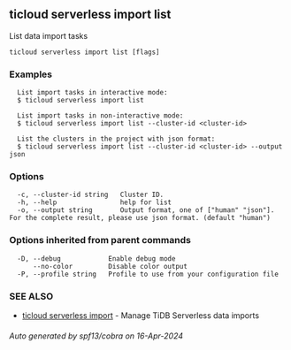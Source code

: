 ## ticloud serverless import list

List data import tasks

```
ticloud serverless import list [flags]
```

### Examples

```
  List import tasks in interactive mode:
  $ ticloud serverless import list

  List import tasks in non-interactive mode:
  $ ticloud serverless import list --cluster-id <cluster-id>
  
  List the clusters in the project with json format:
  $ ticloud serverless import list --cluster-id <cluster-id> --output json
```

### Options

```
  -c, --cluster-id string   Cluster ID.
  -h, --help                help for list
  -o, --output string       Output format, one of ["human" "json"]. For the complete result, please use json format. (default "human")
```

### Options inherited from parent commands

```
  -D, --debug            Enable debug mode
      --no-color         Disable color output
  -P, --profile string   Profile to use from your configuration file
```

### SEE ALSO

* [ticloud serverless import](ticloud_serverless_import.md)	 - Manage TiDB Serverless data imports

###### Auto generated by spf13/cobra on 16-Apr-2024
